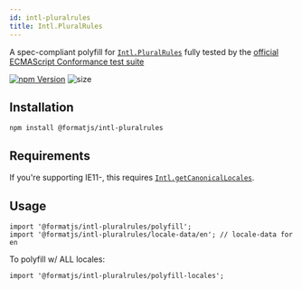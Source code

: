 ```yaml
---
id: intl-pluralrules
title: Intl.PluralRules
---
```


A spec-compliant polyfill for [`Intl.PluralRules`](https://developer.mozilla.org/en-US/docs/Web/JavaScript/Reference/Global_Objects/PluralRules) fully tested by the [official ECMAScript Conformance test suite](https://github.com/tc39/test262)

[![npm Version](https://img.shields.io/npm/v/@formatjs/intl-pluralrules.svg?style=flat-square)](https://www.npmjs.org/package/@formatjs/intl-pluralrules)
![size](https://badgen.net/bundlephobia/minzip/@formatjs/intl-pluralrules)

## Installation

```
npm install @formatjs/intl-pluralrules
```

## Requirements

If you're supporting IE11-, this requires [`Intl.getCanonicalLocales`](intl-getcanonicallocales.md).

## Usage

```tsx
import '@formatjs/intl-pluralrules/polyfill';
import '@formatjs/intl-pluralrules/locale-data/en'; // locale-data for en
```

To polyfill w/ ALL locales:

```tsx
import '@formatjs/intl-pluralrules/polyfill-locales';
```
